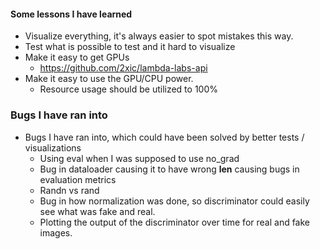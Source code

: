 #### Some lessons I have learned
- Visualize everything, it's always easier to spot mistakes this way.
- Test what is possible to test and it hard to visualize
- Make it easy to get GPUs
  - https://github.com/2xic/lambda-labs-api
- Make it easy to use the GPU/CPU power.
  - Resource usage should be utilized to 100%

### Bugs I have ran into
- Bugs I have ran into, which could have been solved by better tests / visualizations
  - Using eval when I was supposed to use no_grad
  - Bug in dataloader causing it to have wrong __len__ causing bugs in evaluation metrics
  - Randn vs rand
  - Bug in how normalization was done, so discriminator could easily see what was fake and real.
  - Plotting the output of the discriminator over time for real and fake images.
  